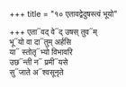+++
title = "१० एतावद्वेदुषस्त्वं भूयो"

+++
एता᳓वद् वे᳓द् उषस् तुव᳓म्  
भू᳓यो वा दा᳓तुम् अर्हसि  
या᳓ स्तोतृ᳓भ्यो विभावरि  
उछ᳓न्ती न᳓ प्रमी᳓यसे  
सु᳓जाते अ᳓श्वसूनृते